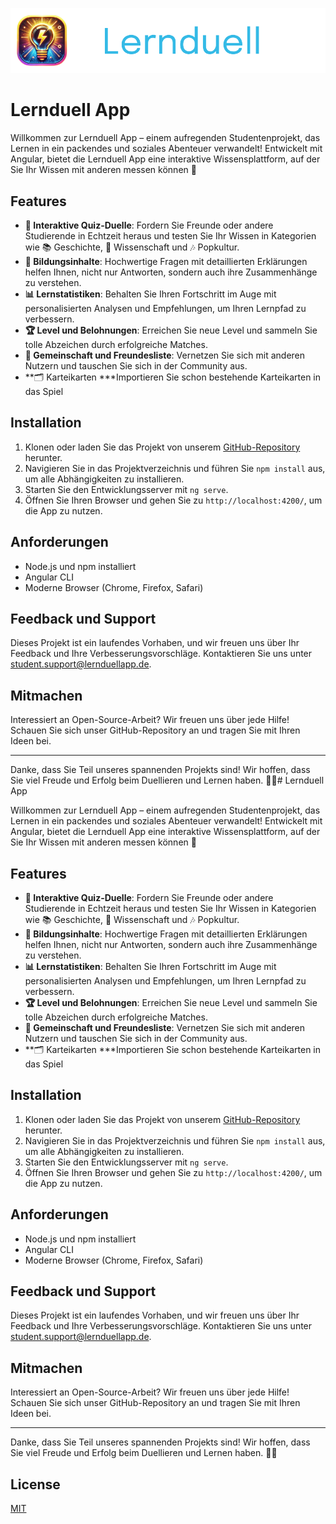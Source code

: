 
![Logo](assets/img/Banner.png)

# Lernduell App

Willkommen zur Lernduell App – einem aufregenden Studentenprojekt, das Lernen in ein packendes und soziales Abenteuer verwandelt! Entwickelt mit Angular, bietet die Lernduell App eine interaktive Wissensplattform, auf der Sie Ihr Wissen mit anderen messen können 🎉

## Features

- **🌟 Interaktive Quiz-Duelle**: Fordern Sie Freunde oder andere Studierende in Echtzeit heraus und testen Sie Ihr Wissen in Kategorien wie 📚 Geschichte, 🔬 Wissenschaft und 🎶 Popkultur.
- **🧠 Bildungsinhalte**: Hochwertige Fragen mit detaillierten Erklärungen helfen Ihnen, nicht nur Antworten, sondern auch ihre Zusammenhänge zu verstehen.
- **📊 Lernstatistiken**: Behalten Sie Ihren Fortschritt im Auge mit personalisierten Analysen und Empfehlungen, um Ihren Lernpfad zu verbessern.
- **🏆 Level und Belohnungen**: Erreichen Sie neue Level und sammeln Sie tolle Abzeichen durch erfolgreiche Matches.
- **👥 Gemeinschaft und Freundesliste**: Vernetzen Sie sich mit anderen Nutzern und tauschen Sie sich in der Community aus.
- **🗂️ Karteikarten ***Importieren Sie schon bestehende Karteikarten in das Spiel
## Installation

1. Klonen oder laden Sie das Projekt von unserem [GitHub-Repository](https://github.com/lernduell) herunter.
2. Navigieren Sie in das Projektverzeichnis und führen Sie `npm install` aus, um alle Abhängigkeiten zu installieren.
3. Starten Sie den Entwicklungsserver mit `ng serve`.
4. Öffnen Sie Ihren Browser und gehen Sie zu `http://localhost:4200/`, um die App zu nutzen.

## Anforderungen

- Node.js und npm installiert
- Angular CLI
- Moderne Browser (Chrome, Firefox, Safari)

## Feedback und Support

Dieses Projekt ist ein laufendes Vorhaben, und wir freuen uns über Ihr Feedback und Ihre Verbesserungsvorschläge. Kontaktieren Sie uns unter student.support@lernduellapp.de.

## Mitmachen

Interessiert an Open-Source-Arbeit? Wir freuen uns über jede Hilfe! Schauen Sie sich unser GitHub-Repository an und tragen Sie mit Ihren Ideen bei.

---

Danke, dass Sie Teil unseres spannenden Projekts sind! Wir hoffen, dass Sie viel Freude und Erfolg beim Duellieren und Lernen haben. 🚀🌈# Lernduell App

Willkommen zur Lernduell App – einem aufregenden Studentenprojekt, das Lernen in ein packendes und soziales Abenteuer verwandelt! Entwickelt mit Angular, bietet die Lernduell App eine interaktive Wissensplattform, auf der Sie Ihr Wissen mit anderen messen können 🎉

## Features

- **🌟 Interaktive Quiz-Duelle**: Fordern Sie Freunde oder andere Studierende in Echtzeit heraus und testen Sie Ihr Wissen in Kategorien wie 📚 Geschichte, 🔬 Wissenschaft und 🎶 Popkultur.
- **🧠 Bildungsinhalte**: Hochwertige Fragen mit detaillierten Erklärungen helfen Ihnen, nicht nur Antworten, sondern auch ihre Zusammenhänge zu verstehen.
- **📊 Lernstatistiken**: Behalten Sie Ihren Fortschritt im Auge mit personalisierten Analysen und Empfehlungen, um Ihren Lernpfad zu verbessern.
- **🏆 Level und Belohnungen**: Erreichen Sie neue Level und sammeln Sie tolle Abzeichen durch erfolgreiche Matches.
- **👥 Gemeinschaft und Freundesliste**: Vernetzen Sie sich mit anderen Nutzern und tauschen Sie sich in der Community aus.
- **🗂️ Karteikarten ***Importieren Sie schon bestehende Karteikarten in das Spiel
## Installation

1. Klonen oder laden Sie das Projekt von unserem [GitHub-Repository](https://github.com/lernduell) herunter.
2. Navigieren Sie in das Projektverzeichnis und führen Sie `npm install` aus, um alle Abhängigkeiten zu installieren.
3. Starten Sie den Entwicklungsserver mit `ng serve`.
4. Öffnen Sie Ihren Browser und gehen Sie zu `http://localhost:4200/`, um die App zu nutzen.

## Anforderungen

- Node.js und npm installiert
- Angular CLI
- Moderne Browser (Chrome, Firefox, Safari)

## Feedback und Support

Dieses Projekt ist ein laufendes Vorhaben, und wir freuen uns über Ihr Feedback und Ihre Verbesserungsvorschläge. Kontaktieren Sie uns unter student.support@lernduellapp.de.

## Mitmachen

Interessiert an Open-Source-Arbeit? Wir freuen uns über jede Hilfe! Schauen Sie sich unser GitHub-Repository an und tragen Sie mit Ihren Ideen bei.

---

Danke, dass Sie Teil unseres spannenden Projekts sind! Wir hoffen, dass Sie viel Freude und Erfolg beim Duellieren und Lernen haben. 🚀🌈
## License

[MIT](https://choosealicense.com/licenses/mit/)

